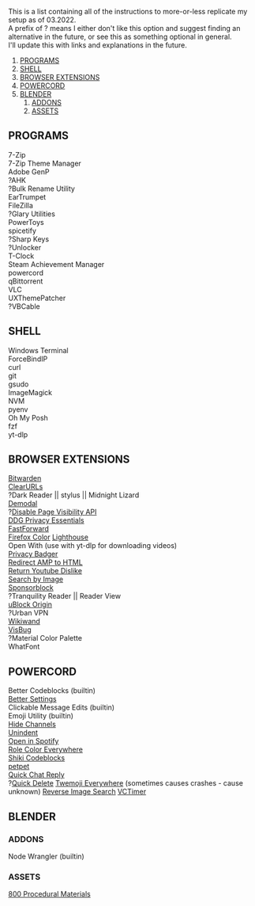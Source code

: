 This is a list containing all of the instructions to more-or-less replicate my setup as of 03.2022.  
A prefix of ? means I either don't like this option and suggest finding an alternative in the future, or see this as something optional in general.  
I'll update this with links and explanations in the future.

1. [PROGRAMS](#programs)
2. [SHELL](#shell)
3. [BROWSER EXTENSIONS](#browser-extensions)
4. [POWERCORD](#powercord)
5. [BLENDER](#blender)
   1. [ADDONS](#addons)
   2. [ASSETS](#assets)

## PROGRAMS

7-Zip  
7-Zip Theme Manager  
Adobe GenP  
?AHK  
?Bulk Rename Utility  
EarTrumpet  
FileZilla  
?Glary Utilities  
PowerToys  
spicetify  
?Sharp Keys  
?Unlocker  
T-Clock  
Steam Achievement Manager  
powercord  
qBittorrent  
VLC  
UXThemePatcher  
?VBCable  

## SHELL

Windows Terminal  
ForceBindIP  
curl  
git  
gsudo  
ImageMagick  
NVM  
pyenv  
Oh My Posh  
fzf  
yt-dlp  

## BROWSER EXTENSIONS

[Bitwarden](https://bitwarden.com/)  
[ClearURLs](https://github.com/ClearURLs/Addon/)  
?Dark Reader || stylus || Midnight Lizard  
[Demodal](https://github.com/AliasIO/demodal)  
?[Disable Page Visibility API](https://addons.mozilla.org/en-US/firefox/addon/disable-page-visibility/)  
[DDG Privacy Essentials](https://addons.mozilla.org/en-US/firefox/addon/duckduckgo-for-firefox/)  
[FastForward](https://github.com/FastForwardTeam/FastForward)  
[Firefox Color](https://color.firefox.com/)
[Lighthouse](https://github.com/GoogleChrome/lighthouse)  
Open With (use with yt-dlp for downloading videos)  
[Privacy Badger](https://privacybadger.org/)  
[Redirect AMP to HTML](https://addons.mozilla.org/en-US/firefox/addon/amp2html/)  
[Return Youtube Dislike](https://www.returnyoutubedislike.com/)  
[Search by Image](https://addons.mozilla.org/en-US/firefox/addon/search_by_image/)  
[Sponsorblock](https://github.com/ajayyy/SponsorBlock)  
?Tranquility Reader || Reader View  
[uBlock Origin](https://ublockorigin.com/)  
?Urban VPN  
[Wikiwand](https://www.wikiwand.com/)  
[VisBug](https://github.com/GoogleChromeLabs/ProjectVisBug)  
?Material Color Palette  
WhatFont  

## POWERCORD

Better Codeblocks (builtin)  
[Better Settings](https://github.com/mr-miner1/better-settings)  
Clickable Message Edits (builtin)  
Emoji Utility (builtin)  
[Hide Channels](https://github.com/RazerMoon/hidechannels)  
[Unindent](https://github.com/VenPlugs/Unindent)  
[Open in Spotify](https://github.com/lorencerri/powercord-open-in-spotify)  
[Role Color Everywhere](https://github.com/powercord-community/rolecolor-everywhere)  
[Shiki Codeblocks](https://github.com/Vap0r1ze/vpc-shiki)  
[petpet](https://github.com/VenPlugs/petpet)  
[Quick Chat Reply](https://github.com/notKnei/quickChatReply)  
?[Quick Delete](https://github.com/the-cord-plug/quick-delete-pc)
[Twemoji Everywhere](https://github.com/VenPlugs/PowercordTwemojiEverywhere) (sometimes causes crashes - cause unknown)
[Reverse Image Search](https://github.com/lorencerri/powercord-reverse-image-search)
[VCTimer](https://github.com/RazerMoon/vcTimer)  

## BLENDER

### ADDONS

Node Wrangler (builtin)

### ASSETS

[800 Procedural Materials](https://adamantitemachine.com/b3dmatpack/)
